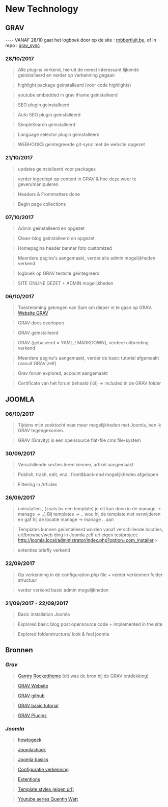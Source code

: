 # New Technology

## GRAV

---- VANAF 28/10 gaat het logboek door op de site : [robbertluit.be](https://www.robbertluit.be), of in repo : [grav_sync](https://github.com/RobLui/grav_sync)

### 28/10/2017

> Alle plugins verkend, hieruit de meest interessant lijkende geinstalleerd en verder op verkenning gegaan

> highlight package geinstalleerd (voor code highlights)

> youtube embedded in grav iframe geinstalleerd

> SEO plugin geinstalleerd

> Auto SEO plugin geinstalleerd

> SimpleSearch geinstalleerd

> Language selector plugin geinstalleerd

> WEBHOOKS geintegreerde git-sync met de website opgezet

### 21/10/2017

> updates geinstalleerd voor packages

> verder ingediept op content in GRAV & hoe deze weer te geven/manipuleren

> Headers & Frontmatters done

> Begin page collections

### 07/10/2017

> Admin geinstalleerd en opgezet

> Clean-blog geinstalleerd en opgezet

> Homepagina header banner foto customized

> Meerdere pagina's aangemaakt, verder alle admin mogelijkheden verkend

> logboek op GRAV testsite geintegreerd

> SITE ONLINE GEZET + ADMIN mogelijkheden

### 06/10/2017

> Toestemming gekregen van Sam om dieper in te gaan op GRAV. [Website GRAV](https://getgrav.org/)

> GRAV docs overlopen

> GRAV geinstalleerd

> GRAV (gebaseerd = YAML / MARKDOWN), verdere uitbreiding verkend

> Meerdere pagina's aangemaakt, verder de basic tutorial afgemaakt (vanuit GRAV zelf)

> Grav forum explored, account aangemaakt

> Certificate van het forum behaald (lol) -> included in de GRAV folder

## JOOMLA

### 06/10/2017

> Tijdens mijn zoektocht naar meer mogelijkheden met Joomla, ben ik GRAV tegengekomen.

> GRAV (Gravity) is een opensource flat-file cms file-system

### 30/09/2017

> Verschillende secties leren kennen, artikel aangemaakt

> Publish, trash, edit, enz.. front&back-end mogelijkheden afgelopen

> Filtering in Articles

### 26/09/2017

> uninstallen , (zoals bv een template) je dit kan doen in de manage -> manage -> ..) Bij templates -> .. wou hij de template niet verwijderen en gaf hij de locatie manage -> manage .. aan

> Templates kunnen geïnstalleerd worden vanaf verschillende locaties, url/browser/web ding in Joomla zelf url eigen testproject: <http://joomla.local/administrator/index.php?option=com_installer> >

> extenties briefly verkend

### 22/09/2017

> Op verkenning in de configuration.php file + verder verkennen folder structuur

> verder verkend basic admin mogelijkheden

### 21/09/2017 - 22/09/2017

> Basic installation Joomla

> Explored basic blog post opensource code + implemented in the site

> Explored folderstructure/ look & feel joomla

## Bronnen

### _Grav_

> [Gantry Rockettheme](http://www.joomlaperfect.com/gantry-rockettheme) (dit was de bron bij de GRAV ontdekking)

> [GRAV Website](https://getgrav.org/)

> [GRAV github](https://github.com/gantry/gantry5)

> [GRAV basic tutorial](https://learn.getgrav.org/basics/basic-tutorial)

> [GRAV Plugins](https://getgrav.org/downloads/plugins)

### _Joomla_

> [howtogeek](https://www.howtogeek.com/219983/how-to-use-ampps-to-install-joomla-locally/)

> [Joomlashack](https://www.joomlashack.com/blog/joomla-templates/customize-your-joomla-templates-by-learning-overrides/)

> [Joomla basics](http://bj.zemplate.com/joomla-basics/joomla-3-fundamentals)

> [Configuratie verkenning](http://www.inmotionhosting.com/support/edu/joomla-25/database/change-joomla25-db-user-pass)

> [Extentions](https://www.joomlaempresa.es/en/downloads/free-extensions.html)

> [Template styles (eigen url)](http://joomla.local/administrator/index.php?option=com_templates&view=styles)

> [Youtube series Quentin Watt](https://www.youtube.com/watch?v=G1OnRluCu8g)
